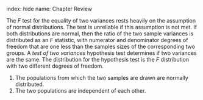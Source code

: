 index: hide
name: Chapter Review

The  *F* test for the equality of two variances rests heavily on the assumption of normal distributions. The test is unreliable if this assumption is not met. If both distributions are normal, then the ratio of the two sample variances is distributed as an  *F* statistic, with numerator and denominator degrees of freedom that are one less than the samples sizes of the corresponding two groups. A  *test of two variances* hypothesis test determines if two variances are the same. The distribution for the hypothesis test is the  *F* distribution with two different degrees of freedom.

  1. The populations from which the two samples are drawn are normally distributed.
  2. The two populations are independent of each other.
